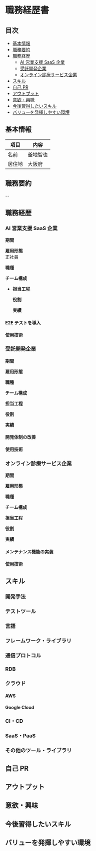 # 職務経歴書

## 目次

- [基本情報](#基本情報)
- [職務要約](#職務要約)
- [職務経歴](#職務経歴)
  - [AI 営業支援 SaaS 企業](#ai-営業支援-saas-企業)
  - [受託開発企業](#受託開発企業)
  - [オンライン診療サービス企業](#オンライン診療サービス企業)
- [スキル](#スキル)
- [自己 PR](#自己-pr)
- [アウトプット](#アウトプット)
- [意欲・興味](#意欲興味)
- [今後習得したいスキル](#今後習得したいスキル)
- [バリューを発揮しやすい環境](#バリューを発揮しやすい環境)

## 基本情報

| 項目   | 内容     |
| ------ | -------- |
| 名前   | 釜地智也 |
| 居住地 | 大阪府   |

## 職務要約

--

## 職務経歴

### AI 営業支援 SaaS 企業

**期間**

**雇用形態**  
正社員

**職種**

**チーム構成**

- **担当工程**

  **役割**

  **実績**

#### E2E テストを導入

**使用技術**

### 受託開発企業

**期間**

**雇用形態**

**職種**

**チーム構成**

**担当工程**

**役割**

**実績**

#### 開発体制の改善

**使用技術**

### オンライン診療サービス企業

**期間**

**雇用形態**

**職種**

**チーム構成**

**担当工程**

**役割**

**実績**

#### メンテナンス機能の実装

**使用技術**

## スキル

### 開発手法

### テストツール

### 言語

### フレームワーク・ライブラリ

### 通信プロトコル

### RDB

### クラウド

#### AWS

#### Google Cloud

### CI・CD

### SaaS・PaaS

### その他のツール・ライブラリ

## 自己 PR

## アウトプット

## 意欲・興味

## 今後習得したいスキル

## バリューを発揮しやすい環境

